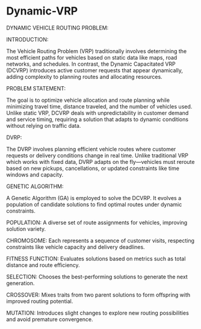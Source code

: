 # Dynamic-VRP
DYNAMIC VEHICLE ROUTING PROBLEM:

INTRODUCTION:

The Vehicle Routing Problem (VRP) traditionally involves determining the most efficient paths for vehicles based on static data like maps, road networks, and schedules. In contrast, the Dynamic Capacitated VRP (DCVRP) introduces active customer requests that appear dynamically, adding complexity to planning routes and allocating resources.

PROBLEM STATEMENT:

The goal is to optimize vehicle allocation and route planning while minimizing travel time, distance traveled, and the number of vehicles used. Unlike static VRP, DCVRP deals with unpredictability in customer demand and service timing, requiring a solution that adapts to dynamic conditions without relying on traffic data.

DVRP:

The DVRP involves planning efficient vehicle routes where customer requests or delivery conditions change in real time. Unlike traditional VRP which works with fixed data, DVRP adapts on the fly—vehicles must reroute based on new pickups, cancellations, or updated constraints like time windows and capacity.

GENETIC ALGORITHM:

A Genetic Algorithm (GA) is employed to solve the DCVRP. It evolves a population of candidate solutions to find optimal routes under dynamic constraints.

POPULATION: A diverse set of route assignments for vehicles, improving solution variety.

CHROMOSOME: Each represents a sequence of customer visits, respecting constraints like vehicle capacity and delivery deadlines.

FITNESS FUNCTION: Evaluates solutions based on metrics such as total distance and route efficiency.

SELECTION: Chooses the best-performing solutions to generate the next generation.

CROSSOVER: Mixes traits from two parent solutions to form offspring with improved routing potential.

MUTATION: Introduces slight changes to explore new routing possibilities and avoid premature convergence.
